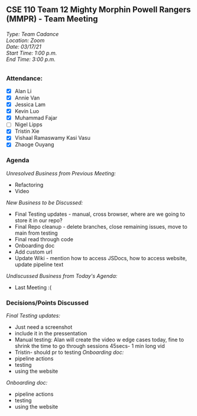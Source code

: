 ## CSE 110 Team 12 Mighty Morphin Powell Rangers (MMPR) - Team Meeting
###### Type: Team Cadance <br/> Location: Zoom <br/> Date: 03/17/21 <br/> Start Time: 1:00 p.m. <br/> End Time: 3:00 p.m.

### Attendance:
- [x] Alan Li
- [x] Annie Van
- [x] Jessica Lam
- [x] Kevin Luo
- [x] Muhammad Fajar
- [ ] Nigel Lipps
- [x] Tristin Xie
- [x] Vishaal Ramaswamy Kasi Vasu
- [x] Zhaoge Ouyang

### Agenda

_Unresolved Business from Previous Meeting:_
- Refactoring
- Video

_New Business to be Discussed:_
- Final Testing updates - manual, cross browser, where are we going to store it in our repo?
- Final Repo cleanup - delete branches, close remaining issues, move to main from testing
- Final read through code
- Onboarding doc
- Add custom url
- Update Wiki - mention how to access JSDocs, how to access website, update pipeline text

_Undiscussed Business from Today's Agenda:_
- Last Meeting :(

### Decisions/Points Discussed

_Final Testing updates:_
  - Just need a screenshot
  - include it in the pressentation
  - Manual testing: Alan will create the video w edge cases today, fine to shrink the time to go through sessions 45secs- 1 min long vid
  - Tristin- should pr to testing
_Onboarding doc:_
  - pipeline actions
  - testing 
  - using the website

_Onboarding doc:_
  - pipeline actions
  - testing 
  - using the website


















